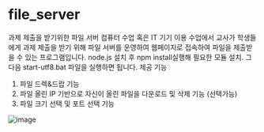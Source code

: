 # file_server
과제 제출을 받기위한 파일 서버
컴퓨터 수업 혹은 IT 기기 이용 수업에서 교사가 학생들에게 과제 제출을 받기 위해 파일 서버를 운영하여 웹페이지로 접속하여 파일을 제출받을 수 있는 프로그램입니다. 
node.js 설치 후 npm install실행해 필요한 모듈 설치. 그 다음 start-utf8.bat 파일을 실행하면 됩니다.
제공 기능
1. 파일 드렉&드랍 기능
2. 파일 올린 IP 기반으로 자신이 올린 파일을 다운로드 및 삭제 기능 (선택가능)
3. 파일 크기 선택 및 포트 선택 기능

![image](https://github.com/user-attachments/assets/b4c1b03a-9984-42d2-992a-6e180d75f9ce)

